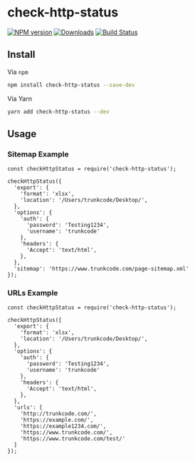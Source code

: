 # check-http-status

[![NPM version][npm-image]][npm-url]
[![Downloads][downloads-image]][npm-url]
[![Build Status][travis-image]][travis-url]

## Install

Via `npm`

```bash
npm install check-http-status --save-dev
```

Via Yarn

```bash
yarn add check-http-status --dev
```

## Usage

### Sitemap Example

```node
const checkHttpStatus = require('check-http-status');

checkHttpStatus({
  'export': {
    'format': 'xlsx',
    'location': '/Users/trunkcode/Desktop/',
  },
  'options': {
    'auth': {
      'password': 'Testing1234',
      'username': 'trunkcode'
    },
    'headers': {
      'Accept': 'text/html',
    },
  },
  'sitemap': 'https://www.trunkcode.com/page-sitemap.xml'
});
```

### URLs Example

```node
const checkHttpStatus = require('check-http-status');

checkHttpStatus({
  'export': {
    'format': 'xlsx',
    'location': '/Users/trunkcode/Desktop/',
  },
  'options': {
    'auth': {
      'password': 'Testing1234',
      'username': 'trunkcode'
    },
    'headers': {
      'Accept': 'text/html',
    },
  },
  'urls': [
    'http://trunkcode.com/',
    'https://example.com/',
    'https://example1234.com/',
    'https://www.trunkcode.com/',
    'https://www.trunkcode.com/test/'
  ]
});
```

[npm-image]: https://img.shields.io/npm/v/check-http-status.svg
[npm-url]: https://www.npmjs.com/package/check-http-status
[downloads-image]: https://img.shields.io/npm/dt/check-http-status.svg

[travis-image]: https://api.travis-ci.com/trunkcode/check-http-status.svg?branch=main
[travis-url]: https://travis-ci.com/trunkcode/check-http-status
